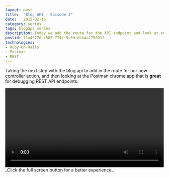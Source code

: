 ```yaml
---
layout: post
title:  "Blog API - Episode 2"
date:   2015-02-16
category: series
tags: blogapi series
description: Today we add the route for the API endpoint and look at one of the developer tools I use for debugging API endpoints. Check it out!
postid: 71a4527d-c585-774c-5c69-dcb4a175091f
technologies:
- Ruby-On-Rails
- Postman
- REST
---
```


Taking the next step with the blog api to add in the route for our new controller action, and then looking at the Postman chrome app that is **great** for debugging REST API endpoints.

<video style="width:100%;" controls>
	<source src="http://videos.quarrantine.com:8000?name=blogapi2.mp4" type="video/mp4">
</video>
_Click the full screen button for a better experience_
